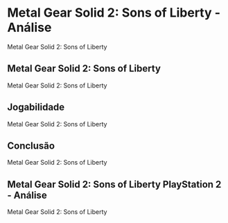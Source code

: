 ---
---

# Metal Gear Solid 2: Sons of Liberty - Análise

Metal Gear Solid 2: Sons of Liberty

## Metal Gear Solid 2: Sons of Liberty

Metal Gear Solid 2: Sons of Liberty

## Jogabilidade

Metal Gear Solid 2: Sons of Liberty

## Conclusão

Metal Gear Solid 2: Sons of Liberty

## Metal Gear Solid 2: Sons of Liberty PlayStation 2 - Análise

Metal Gear Solid 2: Sons of Liberty
